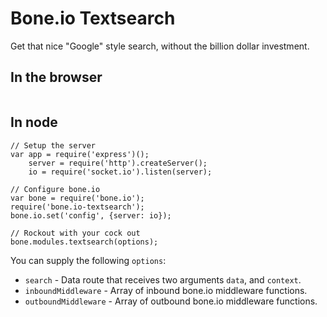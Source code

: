 
# Bone.io Textsearch

Get that nice "Google" style search, without the billion dollar investment.

## In the browser

```
```

## In node

```
// Setup the server
var app = require('express')();
    server = require('http').createServer();
    io = require('socket.io').listen(server);

// Configure bone.io
var bone = require('bone.io');
require('bone.io-textsearch');
bone.io.set('config', {server: io});

// Rockout with your cock out
bone.modules.textsearch(options);
```

You can supply the following `options`:

* `search` - Data route that receives two arguments `data`, and `context`.
* `inboundMiddleware` - Array of inbound bone.io middleware functions.
* `outboundMiddleware` - Array of outbound bone.io middleware functions.


